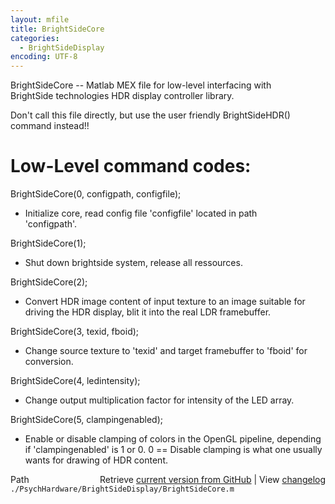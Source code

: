```yaml
---
layout: mfile
title: BrightSideCore
categories:
  - BrightSideDisplay
encoding: UTF-8
---
```


BrightSideCore -- Matlab MEX file for low-level interfacing with  
BrightSide technologies HDR display controller library.  

Don't call this file directly, but use the user friendly BrightSideHDR()  
command instead!!  

# Low-Level command codes:  

BrightSideCore(0, configpath, configfile);  
- Initialize core, read config file 'configfile' located in path  
'configpath'.  

BrightSideCore(1);  
- Shut down brightside system, release all ressources.  

BrightSideCore(2);  
- Convert HDR image content of input texture to an image suitable for  
driving the HDR display, blit it into the real LDR framebuffer.  

BrightSideCore(3, texid, fboid);  
- Change source texture to 'texid' and target framebuffer to 'fboid' for conversion.  

BrightSideCore(4, ledintensity);  
- Change output multiplication factor for intensity of the LED array.  

BrightSideCore(5, clampingenabled);  
- Enable or disable clamping of colors in the OpenGL pipeline, depending  
if 'clampingenabled' is 1 or 0. 0 == Disable clamping is what one usually  
wants for drawing of HDR content.  


<div class="code_header" style="text-align:right;">
  <span style="float:left;">Path&nbsp;&nbsp;</span> <span class="counter">Retrieve <a href=
  "https://raw.github.com/Psychtoolbox-3/Psychtoolbox-3/beta/./PsychHardware/BrightSideDisplay/BrightSideCore.m">current version from GitHub</a> | View <a href=
  "https://github.com/Psychtoolbox-3/Psychtoolbox-3/commits/beta/./PsychHardware/BrightSideDisplay/BrightSideCore.m">changelog</a></span>
</div>
<div class="code">
  <code>./PsychHardware/BrightSideDisplay/BrightSideCore.m</code>
</div>
